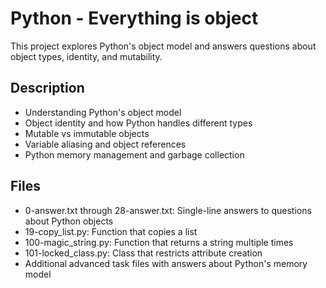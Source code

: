 # Python - Everything is object

This project explores Python's object model and answers questions about object types, identity, and mutability.

## Description
* Understanding Python's object model
* Object identity and how Python handles different types
* Mutable vs immutable objects
* Variable aliasing and object references
* Python memory management and garbage collection

## Files
* 0-answer.txt through 28-answer.txt: Single-line answers to questions about Python objects
* 19-copy_list.py: Function that copies a list
* 100-magic_string.py: Function that returns a string multiple times
* 101-locked_class.py: Class that restricts attribute creation
* Additional advanced task files with answers about Python's memory model